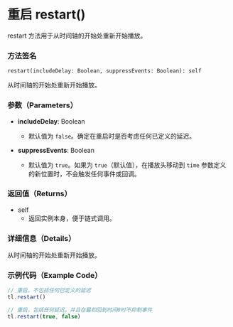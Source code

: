 # 重启 restart()

restart 方法用于从时间轴的开始处重新开始播放。

### 方法签名

```plaintext
restart(includeDelay: Boolean, suppressEvents: Boolean): self
```

从时间轴的开始处重新开始播放。

### 参数（Parameters）

- **includeDelay**: Boolean

  - 默认值为 `false`。确定在重启时是否考虑任何已定义的延迟。

- **suppressEvents**: Boolean
  - 默认值为 `true`。如果为 `true`（默认值），在播放头移动到 `time` 参数定义的新位置时，不会触发任何事件或回调。

### 返回值（Returns）

- self
  - 返回实例本身，便于链式调用。

### 详细信息（Details）

从时间轴的开始处重新开始播放。

### 示例代码（Example Code）

```javascript
// 重启，不包括任何已定义的延迟
tl.restart()

// 重启，包括任何延迟，并且在最初回到时间0时不抑制事件
tl.restart(true, false)
```
